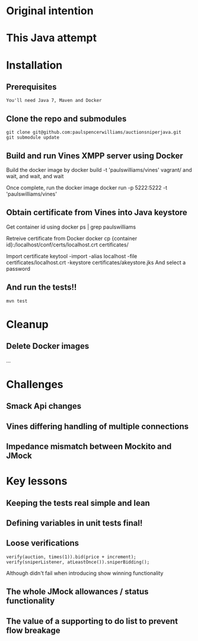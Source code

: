 # Original intention

# This Java attempt

# Installation

## Prerequisites
    You'll need Java 7, Maven and Docker

## Clone the repo and submodules
    git clone git@github.com:paulspencerwilliams/auctionsniperjava.git
    git submodule update

## Build and run Vines XMPP server using Docker
Build the docker image by
    docker build -t 'paulswilliams/vines' vagrant/
and wait, and wait, and wait

Once complete, run the docker image
    docker run -p 5222:5222 -t 'paulswilliams/vines'

## Obtain certificate from Vines into Java keystore
Get container id using 
    docker ps | grep paulswilliams

Retreive certificate from Docker
    docker cp {container id}:/localhost/conf/certs/localhost.crt certificates/ 

Import certificate
    keytool -import -alias localhost -file certificates/localhost.crt  -keystore certificates/akeystore.jks 
And select a password

## And run the tests!!
    mvn test

# Cleanup

## Delete Docker images
...

# Challenges

## Smack Api changes

## Vines differing handling of multiple connections

## Impedance mismatch between Mockito and JMock

# Key lessons

## Keeping the tests real simple and lean

## Defining variables in unit tests final!

## Loose verifications

    verify(auction, times(1)).bid(price + increment);
    verify(sniperListener, atLeastOnce()).sniperBidding();

Although didn't fail when introducing show winning functionality

## The whole JMock allowances / status functionality

## The value of a supporting to do list to prevent flow breakage

